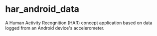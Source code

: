 # har_android_data
A Human Activity Recognition (HAR) concept application based on data logged from an Android device's accelerometer.
